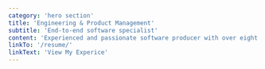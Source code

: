 ```yaml
---
category: 'hero section'
title: 'Engineering & Product Management'
subtitle: 'End-to-end software specialist'
content: 'Experienced and passionate software producer with over eight years of experience evaluating and improving business systems for well known organizations. Dedicated team leader with the ability to effectively manage and achieve project goals, leveraging my complex understanding of systems engineering concepts. Bringing forth a proven track record of effectively researching and analyzing business processes and procedures and designing and implementing business solutions.'
linkTo: '/resume/'
linkText: 'View My Experice'
---
```

